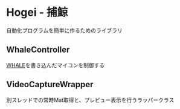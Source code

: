 # Hogei - 捕鯨

自動化プログラムを簡単に作るためのライブラリ

## WhaleController

[WHALE](https://github.com/mizuyoukanao/WHALE)を書き込んだマイコンを制御する

## VideoCaptureWrapper

別スレッドでの常時Mat取得と、プレビュー表示を行うラッパークラス
